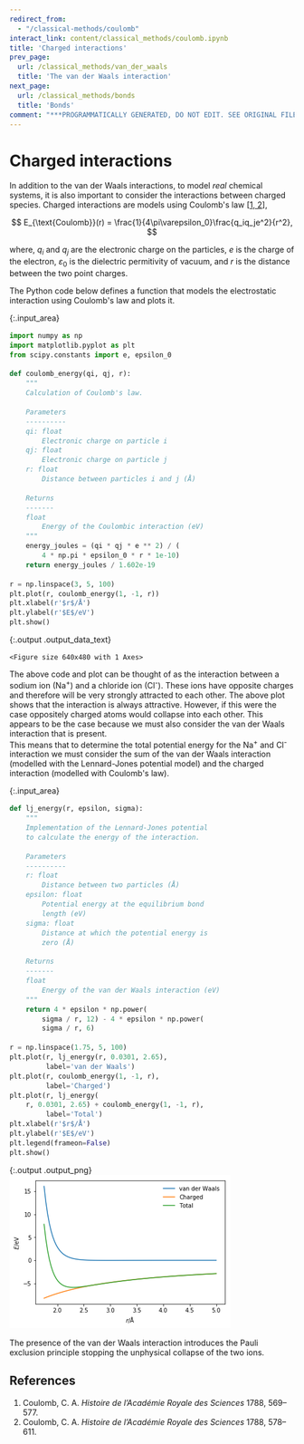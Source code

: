 ```yaml
---
redirect_from:
  - "/classical-methods/coulomb"
interact_link: content/classical_methods/coulomb.ipynb
title: 'Charged interactions'
prev_page:
  url: /classical_methods/van_der_waals
  title: 'The van der Waals interaction'
next_page:
  url: /classical_methods/bonds
  title: 'Bonds'
comment: "***PROGRAMMATICALLY GENERATED, DO NOT EDIT. SEE ORIGINAL FILES IN /content***"
---
```


# Charged interactions

In addition to the van der Waals interactions, to model *real* chemical systems, it is also important to consider the interactions between charged species. 
Charged interactions are models using Coulomb's law [[1, 2](#references)], 

$$ E_{\text{Coulomb}}(r) = \frac{1}{4\pi\varepsilon_0}\frac{q_iq_je^2}{r^2}, $$ 

where, $q_i$ and $q_j$ are the electronic charge on the particles, $e$ is the charge of the electron, $\varepsilon_0$ is the dielectric permitivity of vacuum, and $r$ is the distance between the two point charges. 

The Python code below defines a function that models the electrostatic interaction using Coulomb's law and plots it.



{:.input_area}
```python
import numpy as np
import matplotlib.pyplot as plt
from scipy.constants import e, epsilon_0

def coulomb_energy(qi, qj, r):
    """
    Calculation of Coulomb's law.
    
    Parameters
    ----------
    qi: float
        Electronic charge on particle i
    qj: float
        Electronic charge on particle j
    r: float 
        Distance between particles i and j (Å)
        
    Returns
    -------
    float
        Energy of the Coulombic interaction (eV)
    """
    energy_joules = (qi * qj * e ** 2) / (
        4 * np.pi * epsilon_0 * r * 1e-10)
    return energy_joules / 1.602e-19

r = np.linspace(3, 5, 100)
plt.plot(r, coulomb_energy(1, -1, r))
plt.xlabel(r'$r$/Å')
plt.ylabel(r'$E$/eV')
plt.show()
```



{:.output .output_data_text}
```
<Figure size 640x480 with 1 Axes>
```


The above code and plot can be thought of as the interaction between a sodium ion (Na<sup>+</sup>) and a chloride ion (Cl<sup>-</sup>).
These ions have opposite charges and therefore will be very strongly attracted to each other.
The above plot shows that the interaction is always attractive. 
However, if this were the case oppositely charged atoms would collapse into each other. 
This appears to be the case because we must also consider the van der Waals interaction that is present.  
This means that to determine the total potential energy for the Na<sup>+</sup> and Cl<sup>-</sup> interaction we must consider the sum of the van der Waals interaction (modelled with the Lennard-Jones potential model) and the charged interaction (modelled with Coulomb's law). 



{:.input_area}
```python
def lj_energy(r, epsilon, sigma):
    """
    Implementation of the Lennard-Jones potential 
    to calculate the energy of the interaction.
    
    Parameters
    ----------
    r: float
        Distance between two particles (Å)
    epsilon: float 
        Potential energy at the equilibrium bond 
        length (eV)
    sigma: float 
        Distance at which the potential energy is 
        zero (Å)
    
    Returns
    -------
    float
        Energy of the van der Waals interaction (eV)
    """
    return 4 * epsilon * np.power(
        sigma / r, 12) - 4 * epsilon * np.power(
        sigma / r, 6)

r = np.linspace(1.75, 5, 100)
plt.plot(r, lj_energy(r, 0.0301, 2.65), 
         label='van der Waals')
plt.plot(r, coulomb_energy(1, -1, r), 
         label='Charged')
plt.plot(r, lj_energy(
    r, 0.0301, 2.65) + coulomb_energy(1, -1, r), 
         label='Total')
plt.xlabel(r'$r$/Å')
plt.ylabel(r'$E$/eV')
plt.legend(frameon=False)
plt.show()
```



{:.output .output_png}
![png](../images/classical_methods/coulomb_3_0.png)



The presence of the van der Waals interaction introduces the Pauli exclusion principle stopping the unphysical collapse of the two ions. 

## References

1. Coulomb, C. A. *Histoire de l’Académie Royale des Sciences* 1788, 569–577.
2. Coulomb, C. A. *Histoire de l’Académie Royale des Sciences* 1788, 578–611.
